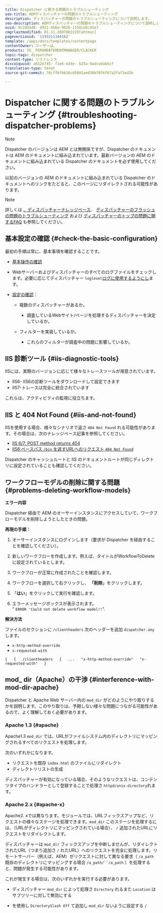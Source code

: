 ```yaml
---
title: Dispatcher に関する問題のトラブルシューティング
seo-title: AEMディスパッチャーの問題のトラブルシューティング
description: ディスパッチャーの問題のトラブルシューティングについて説明します。
seo-description: AEMディスパッチャーの問題のトラブルシューティングについて説明します。
uuid: 9c109a48- d921-4b6e-9626-1158cebc41e7
cmgrlastmodified: 01.11.2007082229[ahtmoz]
pageversionid: '1193211344162'
template: /apps/docs/templates/contentpage
contentOwner: ユーザーは、
products: SG_ PERANDATEMENTMANAGER/CLACKER
topic-tags: dispatcher
content-type: リファレンス
discoiquuid: a612e745- f1e6-43de- b25a-9adcadab5cf
translation-type: tm+mt
source-git-commit: 76cffbfb616cd5601aed36b7076f67a2faf3ed3b

---
```



# Dispatcher に関する問題のトラブルシューティング {#troubleshooting-dispatcher-problems}

>[!NOTE]
>
>Dispatcher のバージョンは AEM とは無関係ですが、Dispatcher のドキュメントは AEM のドキュメントに組み込まれています。最新バージョンの AEM のドキュメントに組み込まれている Dispatcher のドキュメントを必ず使用してください。
>
>以前のバージョンの AEM のドキュメントに組み込まれている Dispatcher のドキュメントへのリンクをたどると、このページにリダイレクトされる可能性があります。

>[!NOTE]
>
>詳しくは [、ディスパッチャーナレッジベース](https://helpx.adobe.com/cq/kb/index/dispatcher.html)、 [ディスパッチャーのフラッシュの問題のトラブルシューティング](https://helpx.adobe.com/adobe-cq/kb/troubleshooting-dispatcher-flushing-issues.html) および [ディスパッチャーのトップの問題に関するFAQ](dispatcher-faq.md) も参照してください。

## 基本設定の確認 {#check-the-basic-configuration}

最初の手順は常に、基本事項を確認することです。

* [基本操作の確認](#ConfirmBasicOperation)
* Webサーバーおよびディスパッチャーのすべてのログファイルをチェックします。必要に応じてディスパッチャー `loglevel`[ログに使用するようにし](#Logging)ます。

* [設定の確認](#ConfiguringtheDispatcher)：

   * 複数のディスパッチャーがあるか。

      * 調査しているWebサイト/ページを処理するディスパッチャーを決定しているか。
   * フィルターを実装しているか。

      * これらのフィルターが調査中の問題に影響しているか。


## IIS 診断ツール {#iis-diagnostic-tools}

IISには、実際のバージョンに応じて様々なトレースツールが用意されています。

* IIS6- IIS6の診断ツールをダウンロードして設定できます
* IIS7-トレースは完全に統合されています

これらは、アクティビティの監視に役立ちます。

## IIS と 404 Not Found {#iis-and-not-found}

IISを使用する場合、様々なシナリオで返さ `404 Not Found` れる可能性があります。その場合は、次のナレッジベース記事を参照してください。

* [IIS 6/7: POST method returns 404](https://helpx.adobe.com/dispatcher/kb/IIS6IsapiFilters.html)
* [IIS6:ベースパス `/bin` を返すURLへのリクエスト `404 Not Found`](https://helpx.adobe.com/dispatcher/kb/RequestsToBinDirectoryFailInIIS6.html)

Dispatcher のキャッシュルートと IIS のドキュメントルートが同じディレクトリに設定されていることも確認してください。

## ワークフローモデルの削除に関する問題 {#problems-deleting-workflow-models}

**エラー内容**

Dispatcher 経由で AEM のオーサーインスタンスにアクセスしていて、ワークフローモデルを削除しようとしたときの問題。

**再現の手順：**

1. オーサーインスタンスにログインします（要求が Dispatcher を経由することを確認してください）。
1. 新しいワークフローを作成します。例えば、タイトルがWorkflowToDeleteに設定されているとします。
1. ワークフローが正常に作成されたことを確認します。
1. ワークフローを選択して右クリックし、 **「削除**」をクリックします。

1. 「**はい**」をクリックして実行を確認します。
1. エラーメッセージボックスが表示されます。\
   &quot; `ERROR 'Could not delete workflow model!!`&quot;.

**解決方法**

ファイルのセクションに `/clientheaders` 次のヘッダーを追加 `dispatcher.any` します。

* `x-http-method-override`
* `x-requested-with`

`{  
{  
/clientheaders  
{  
...  
"x-http-method-override"  
"x-requested-with"  
}`

## mod_ dir（Apache）の干渉 {#interference-with-mod-dir-apache}

Dispatcher と Apache Web サーバー内の `mod_dir` がどのようにやり取りするかを説明します。このやり取りは、予期しない様々な問題につながる可能性があるので、よく理解しておく必要があります。

### Apache 1.3 {#apache}

Apache1.3 `mod_dir` では、URLがファイルシステム内のディレクトリにマッピングされるすべてのリクエストを処理します。

次のいずれかになります。

* リクエストを既存 `index.html` のファイルにリダイレクト
* ディレクトリリストの生成

ディスパッチャーが有効になっている場合、そのようなリクエストは、コンテンツタイプのハンドラーとして登録することで処理さ `httpd/unix-directory`れます。

### Apache 2.x {#apache-x}

Apache2. xでは異なります。モジュールでは、URLフィックスアップなど、リクエストの様々なステージを処理できます。`mod_dir` このステージを処理するには、（URLがディレクトリにマッピングされている場合）、 `/` 追加されたURLにリクエストをリダイレクトします。

ディスパッチャーは `mod_dir` フィックスアップを中断しませんが、リダイレクトされたURL（つまり追加さ `/` れたURL）へのリクエストを完全に処理します。リモートサーバー（例えば、AEM）がリクエストに対して異なる要求（ `/a_path` 既存のディレクトリにマッピングする場合 `/a_path/``/a_path` ）を処理すると、問題が発生する可能性があります。

これが発生する場合は、次のいずれかを実行する必要があります。

* ディスパッチャー `mod_dir` によって処理さ `Directory` れるまた `Location` はサブツリーに対して無効にする

* を使用し `DirectorySlash Off` て追加し `mod_dir` ないように設定する `/`
